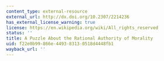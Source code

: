 ```yaml
---
content_type: external-resource
external_url: http://dx.doi.org/10.2307/2214236
has_external_license_warning: true
license: https://en.wikipedia.org/wiki/All_rights_reserved
status: ''
title: A Puzzle About the Rational Authority of Morality
uid: f22e0b99-866e-4493-8313-0518d4448fb1
wayback_url: ''
---
```


